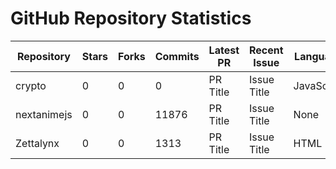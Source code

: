 # GitHub Repository Statistics
| Repository | Stars | Forks | Commits | Latest PR | Recent Issue | Language | Contributions |
|------------|-------|-------|---------|-----------|--------------|----------|---------------|
| crypto | 0 | 0 | 0 | PR Title | Issue Title | JavaScript | 41 |
| nextanimejs | 0 | 0 | 11876 | PR Title | Issue Title | None | 52 |
| Zettalynx | 0 | 0 | 1313 | PR Title | Issue Title | HTML | 17 |
